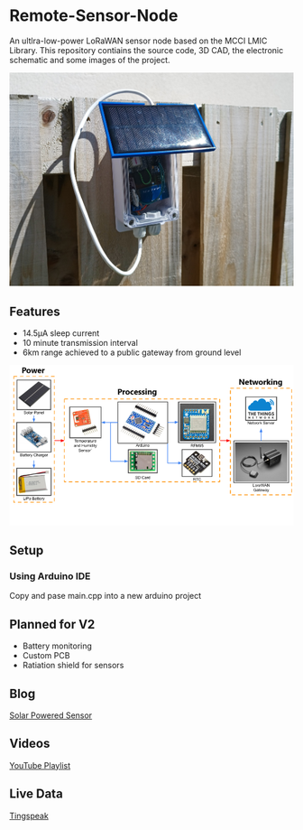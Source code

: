 # Remote-Sensor-Node
An ultlra-low-power LoRaWAN sensor node based on the MCCI LMIC Library. This repository contiains the source code, 3D CAD, the electronic schematic and some images of the project.

![Sensor Outdoors](./Images/Sensror%20node%20outdoors.jpg)

## Features
- 14.5μA sleep current
- 10 minute transmission interval
- 6km range achieved to a public gateway from ground level

![Project Overview](https://github.com/hollop90/Remote-Sensor-Node/blob/LoraWAN/Images/Project%20Overview%203.png?raw=true)

## Setup
### Using Arduino IDE
Copy and pase main.cpp into a new arduino project
## Planned for V2
- Battery monitoring
- Custom PCB
- Ratiation shield for sensors
## Blog
[Solar Powered Sensor](https://ugo-uzoukwu.blogspot.com/)

## Videos
[YouTube Playlist](https://www.youtube.com/playlist?list=PLkDD2GJCGW-Zxzu5pHdPQPp9Yhqgw_unU)

## Live Data
[Tingspeak](https://thingspeak.com/channels/1655776/)